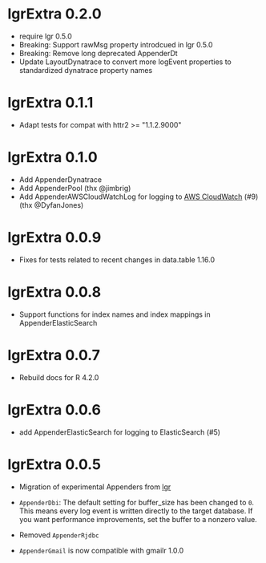 # lgrExtra 0.2.0

* require lgr 0.5.0
* Breaking: Support rawMsg property introdcued in lgr 0.5.0
* Breaking: Remove long deprecated AppenderDt
* Update LayoutDynatrace to convert more logEvent properties to standardized 
  dynatrace property names


# lgrExtra 0.1.1

* Adapt tests for compat with httr2 >= "1.1.2.9000"


# lgrExtra 0.1.0

* Add AppenderDynatrace
* Add AppenderPool (thx @jimbrig)
* Add AppenderAWSCloudWatchLog for logging to [AWS CloudWatch](https://docs.aws.amazon.com/AmazonCloudWatch/latest/logs/WhatIsCloudWatchLogs.html) (#9) (thx @DyfanJones)



# lgrExtra 0.0.9

* Fixes for tests related to recent changes in data.table 1.16.0


# lgrExtra 0.0.8

* Support functions for index names and index mappings in AppenderElasticSearch


# lgrExtra 0.0.7

* Rebuild docs for R 4.2.0


# lgrExtra 0.0.6

* add AppenderElasticSearch for logging to ElasticSearch (#5)


# lgrExtra 0.0.5

* Migration of experimental Appenders from [lgr](https://s-fleck.github.io/lgr/)

* `AppenderDbi`: The default setting for buffer_size has been changed to `0`. 
  This means every log event is written directly to the target database. If you
  want performance improvements, set the buffer to a nonzero value. 

* Removed `AppenderRjdbc`

* `AppenderGmail` is now compatible with gmailr 1.0.0
